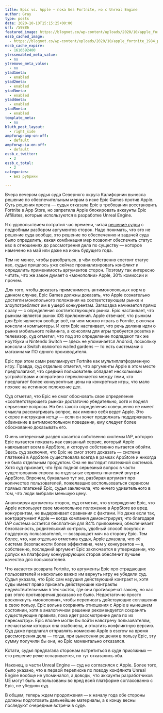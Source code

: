 ```yaml
---
title: Epic vs. Apple — пока без Fortnite, но с Unreal Engine
author: Gray
type: posts
date: 2020-10-10T15:15:25+00:00
url: /59886
featured_image: https://blognot.co/wp-content/uploads/2020/10/apple_fortnite_1984_parody.0.jpg
essb_cached_image:
  - https://blognot.co/wp-content/uploads/2020/10/apple_fortnite_1984_parody.0.jpg
essb_cache_expire:
  - 1616592400
ytrssenabled_meta_value:
  - no
ytremove_meta_value:
  - no
ytad1meta:
  - enabled
ytad2meta:
  - enabled
ytad3meta:
  - enabled
ytad4meta:
  - enabled
ytad5meta:
  - enabled
template_meta:
  - no
bluth_post_layout:
  - right_side
ampforwp-amp-on-off:
  - default
ampforwp-ia-on-off:
  - default
essb_c_twitter:
  - 2
essb_c_total:
  - 2
categories:
  - Без рубрики

---
```








Вчера вечером судья суда Северного округа Калифорнии вынесла решение по обеспечительным мерам в иске Epic Games против Apple. Суть решения проста — судья отказала Epic в требовании восстановить Fortnite в App Store, но запретила Apple блокировать аккаунты Epic Affiliates, которые используются в разработке Unreal Engine.

Я с удовольствием потратил час времени, читая <a href="https://www.courtlistener.com/recap/gov.uscourts.cand.364265/gov.uscourts.cand.364265.118.0.pdf" target="_blank" rel="noreferrer noopener" title="https://www.courtlistener.com/recap/gov.uscourts.cand.364265/gov.uscourts.cand.364265.118.0.pdf">решение судьи</a> с подробным разбором аргументов сторон. Надо понимать, что это не решение суда вообще, это решение по обеспечению и задачей суда было определить, какая комбинация мер позволит обеспечить статус кво в отношениях до рассмотрения дела по существу — которое намечено на май или даже на июнь будущего года.

Тем не менее, чтобы разобраться, в чём собственно состоит статус кво, судье пришлось уже сейчас проанализировать конфликт и определить применимость аргументов сторон. Поэтому так интересно читать, что же закон думает о «монополии» Apple, 30% комиссии и прочем.

Для того, чтобы доказать применимость антимонопольных норм в данном случае, Epic Games должны доказать, что Apple сознательно достигли монопольного положения на соответствующем рынке и злоупотребляют им в ущерб конкурентам. Загвоздка начинается прямо сразу — с определения соответствующего рынка. Epic настаивает, что рынком является рынок iOS приложений. Apple отвечает, что рынком для Epic является вообще всё, на чем можно играть в Fornite, включая консоли и компьютеры. И хотя Epic настаивает, что речь должна идти о рынке мобильного гейминга, а консолям для игры требуется розетка и телевизор, суд отметил, что под это определение подпадают так же ноутбуки и Nintendo Switch — здесь не упоминается Android, поскольку консоли и Switch являются walled gardens — то есть системами с магазинами ПО одного производителя.

Epic при этом сами рекламируют Fortnite как мультиплатформенную игру. Правда, суд отдельно отметил, что аргументы Apple в этом месте предполагают, что средний пользователь обладает несколькими устройствами и оперативно переключается между теми, кто предлагает более конкурентные цены на конкретные игры, что мало похоже на истинное положение дел.

Суд отметил, что Epic не смог обосновать свое определение «соответствующего рынка» достаточно убедительно, хотя и поднял серьезные вопросы. Но без такого определения совершенно не имеет смысла рассматривать вопрос, как именно себя ведет Apple. Это скорее инструкция истцу — если он хочет продолжать поддерживать обвинение в антимонопольном поведении, ему следует более обоснованно доказывать его.

Очень интересный раздел касается собственно системы IAP, которую Epic пытается показать как связанный сервис, который Apple навязывает всем в AppStore, и которую собственно пытается обойти. Здесь суд заключил, что Epic не смог этого доказать —&nbsp;система платежей в AppStore существовала всегда в рамках AppStore и никогда не была отдельным продуктом. Она не выглядит платежной системой. Хотя суд признает, что Epic поднял серьезный вопрос в части существования спроса на отдельные сервисы платежей внутри AppStore. Впрочем, буквально тут же, разбирая аргумент про количество пользователей, пожелавших воспользоваться сервисом прямых платежей Epic, судья заключила, что ничего удивительного в том, что люди выбрали меньшую цену.&nbsp;

Анализируя аргументы сторон, суд отметил, что утверждение Epic, что Apple использует свое монопольное положение в AppStore во вред конкурентам, не выдерживает сравнения с фактами. Но даже если так, контраргумент Apple — когда компания демонстрирует, что благодаря IAP система остается бесплатной для 84% приложений, обеспечивает безопасность, родительский контроль, удобный способ покупок и поддержку пользователей, — возвращает мяч на сторону Epic. Тем более, что, как отдельно отметила судья, Apple доказала, что её система безопасности более эффективна, чем у конкурентов — а, собственно, последний аргумент Epic заключается в утверждении, что допуск на платформу конкурирующих сторов обеспечит лучшее качество для пользователей.

Что касается возврата Fortnite, то аргументы Epic про страдающих пользователей и насколько важно им вернуть игру не убедили суд. Судья указала, что Epic сам нарушил действующий контракт и, хотя суды имеют право признать действующие контракты недействительными в тех частях, где они противоречат закону, но как раз этого противоречия доказано не было. Недостаточно просто воскликнуть «монополия», чтобы переписать действующие соглашения в свою пользу. Epic вольна сохранять отношения с Apple в нынешнем состоянии, хотя в аналогичном решении рекомендуется сохранять существующие правила, пока идет рассмотрение дела по их пересмотру». Epic вполне могли бы пойти навстречу пользователям, несчастьями которых она озабочена, и откатить конфликтную версию. Суд даже предлагал отправлять комиссию Apple в escrow на время рассмотрения дела — тогда, при вынесении решения в пользу Epic, эту сумму получили бы они, но Epic моментально отказался.

Кстати, судья предлагала сторонам встретиться в суде присяжных — его решение реже оспаривается, но тут отказались оба.

Наконец, в части Unreal Engine — суд не согласился с Apple. Более того, было указано, что в первой переписке по поводу конфликта Unreal Engine вообще не упоминался, а доводы, что аккаунты разработчиков UE могут быть использованы во вред всей платформе согласованно с Epic, не убедили суд. 

В общем, теперь ждем продолжения — к началу года обе стороны должны подготовить дальнейшие материалы, а к концу весны последуют очередные встречи в суде.